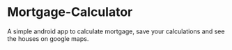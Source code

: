 # Mortgage-Calculator
A simple android app to calculate mortgage, save your calculations and see the houses on google maps.
